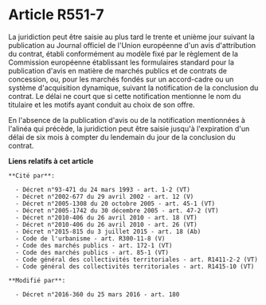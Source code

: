 # Article R551-7

La juridiction peut être saisie au plus tard le trente et unième jour suivant la publication au Journal officiel de l'Union
européenne d'un avis d'attribution du contrat, établi conformément au modèle fixé par le règlement de la Commission
européenne établissant les formulaires standard pour la publication d'avis en matière de marchés publics et de contrats de
concession, ou, pour les marchés fondés sur un accord-cadre ou un système d'acquisition dynamique, suivant la notification de
la conclusion du contrat. Le délai ne court que si cette notification mentionne le nom du titulaire et les motifs ayant
conduit au choix de son offre.  

En l'absence de la publication d'avis ou de la notification mentionnées à l'alinéa qui précède, la juridiction peut être
saisie jusqu'à l'expiration d'un délai de six mois à compter du lendemain du jour de la conclusion du contrat.

**Liens relatifs à cet article**

	**Cité par**:

	  - Décret n°93-471 du 24 mars 1993 - art. 1-2 (VT)
	  - Décret n°2002-677 du 29 avril 2002 - art. 12 (V)
	  - Décret n°2005-1308 du 20 octobre 2005 - art. 45-1 (VT)
	  - Décret n°2005-1742 du 30 décembre 2005 - art. 47-2 (VT)
	  - Décret n°2010-406 du 26 avril 2010 - art. 18 (VT)
	  - Décret n°2010-406 du 26 avril 2010 - art. 26 (VT)
	  - Décret n°2015-815 du 3 juillet 2015 - art. 18 (Ab)
	  - Code de l'urbanisme - art. R300-11-8 (V)
	  - Code des marchés publics - art. 172-1 (VT)
	  - Code des marchés publics - art. 85-1 (VT)
	  - Code général des collectivités territoriales - art. R1411-2-2 (VT)
	  - Code général des collectivités territoriales - art. R1415-10 (VT)

	**Modifié par**:

	  - Décret n°2016-360 du 25 mars 2016 - art. 180
